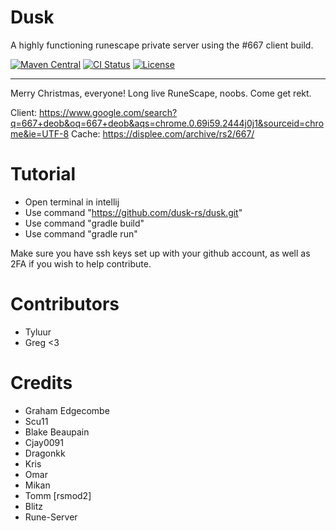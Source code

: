 # Dusk
A highly functioning runescape private server using the #667 client build. 

[![Maven Central](https://img.shields.io/maven-central/v/dusk-rs/dusk/maven-central.svg)](https://search.maven.org/search?q=g:dusk-rs/dusk)
[![CI Status](https://github.com/dusk-rs/dusk/workflows/ci/badge.svg)](https://github.com/dusk-rs/dusk/actions?query=workflow) 
[![License](https://img.shields.io/github/license/michaelbull/kotlin-inline-logger.svg)](https://github.com/dusk-rs/dusk/blob/master/LICENSE)

----
Merry Christmas, everyone! Long live RuneScape, noobs. 
Come get rekt.

Client: https://www.google.com/search?q=667+deob&oq=667+deob&aqs=chrome.0.69i59.2444j0j1&sourceid=chrome&ie=UTF-8
Cache: https://displee.com/archive/rs2/667/

# Tutorial

* Open terminal in intellij 
* Use command "https://github.com/dusk-rs/dusk.git"
* Use command "gradle build"
* Use command "gradle run"

Make sure you have ssh keys set up with your github account, as well as 2FA if you wish to help contribute.

# Contributors
* Tyluur
* Greg <3

# Credits
* Graham Edgecombe
* Scu11
* Blake Beaupain
* Cjay0091
* Dragonkk
* Kris
* Omar 
* Mikan
* Tomm [rsmod2]
* Blitz
* Rune-Server


